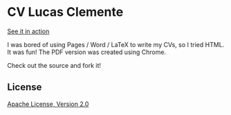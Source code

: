 # CV Lucas Clemente #

[See it in action](http://lclemente.org)

I was bored of using Pages / Word / LaTeX to write my CVs, so I tried HTML. It was fun! The PDF version was created using Chrome.

Check out the source and fork it!

## License ##

[Apache License, Version 2.0](http://www.apache.org/licenses/LICENSE-2.0)

